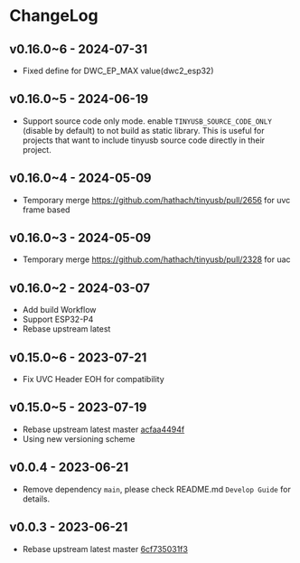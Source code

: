 # ChangeLog

## v0.16.0~6 - 2024-07-31

* Fixed define for DWC_EP_MAX value(dwc2_esp32)

## v0.16.0~5 - 2024-06-19

* Support source code only mode. enable `TINYUSB_SOURCE_CODE_ONLY` (disable by default) to not build as static library. This is useful for projects that want to include tinyusb source code directly in their project.

## v0.16.0~4 - 2024-05-09

* Temporary merge https://github.com/hathach/tinyusb/pull/2656 for uvc frame based

## v0.16.0~3 - 2024-05-09

* Temporary merge https://github.com/hathach/tinyusb/pull/2328 for uac

## v0.16.0~2 - 2024-03-07

* Add build Workflow
* Support ESP32-P4
* Rebase upstream latest

## v0.15.0~6 - 2023-07-21

* Fix UVC Header EOH for compatibility

## v0.15.0~5 - 2023-07-19

* Rebase upstream latest master [acfaa4494f](https://github.com/hathach/tinyusb/commit/acfaa4494faccd615475e4ae9d3df940ed13d7af)
* Using new versioning scheme

## v0.0.4 - 2023-06-21

* Remove dependency `main`, please check README.md `Develop Guide` for details.

## v0.0.3 - 2023-06-21

* Rebase upstream latest master [6cf735031f3](https://github.com/hathach/tinyusb/commit/6cf735031f35cd223231b7f94b8c3caa8286cb9e)